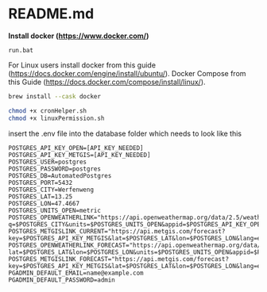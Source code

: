 # README.md

**Install docker (https://www.docker.com/)**
```batch
run.bat
```
For Linux users install docker from this guide (https://docs.docker.com/engine/install/ubuntu/).
Docker Compose from this Guide (https://docs.docker.com/compose/install/linux/).

```bash
brew install --cask docker
```

```bash
chmod +x cronHelper.sh
chmod +x linuxPermission.sh

```
insert the .env file into the database folder which needs to look like this
```batch
POSTGRES_API_KEY_OPEN=[API_KEY_NEEDED]
POSTGRES_API_KEY_METGIS=[API_KEY_NEEDED]
POSTGRES_USER=postgres
POSTGRES_PASSWORD=postgres
POSTGRES_DB=AutomatedPostgres
POSTGRES_PORT=5432
POSTGRES_CITY=Werfenweng
POSTGRES_LAT=13.25
POSTGRES_LON=47.4667
POSTGRES_UNITS_OPEN=metric
POSTGRES_OPENWEATHERLINK="https://api.openweathermap.org/data/2.5/weather?q=$POSTGRES_CITY&units=$POSTGRES_UNITS_OPEN&appid=$POSTGRES_API_KEY_OPEN"
POSTGRES_METGISLINK_CURRENT="https://api.metgis.com/forecast?key=$POSTGRES_API_KEY_METGIS&lat=$POSTGRES_LAT&lon=$POSTGRES_LON&lang=en&v=current"
POSTGRES_OPENWEATHERLINK_FORECAST="https://api.openweathermap.org/data/2.5/forecast?lat=$POSTGRES_LAT&lon=$POSTGRES_LON&units=$POSTGRES_UNITS_OPEN&appid=$POSTGRES_API_KEY_OPEN"
POSTGRES_METGISLINK_FORECAST="https://api.metgis.com/forecast?key=$POSTGRES_API_KEY_METGIS&lat=$POSTGRES_LAT&lon=$POSTGRES_LON&lang=en&v=smart"
PGADMIN_DEFAULT_EMAIL=name@example.com
PGADMIN_DEFAULT_PASSWORD=admin
```